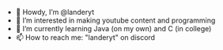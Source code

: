 - 👋 Howdy, I’m @landeryt
- 👀 I’m interested in making youtube content and programming
- 🌱 I’m currently learning Java (on my own) and C (in college)
- 📫 How to reach me: "landeryt" on discord

<!---
landeryt/landeryt is a ✨ special ✨ repository because its `README.md` (this file) appears on your GitHub profile.
You can click the Preview link to take a look at your changes.
--->
